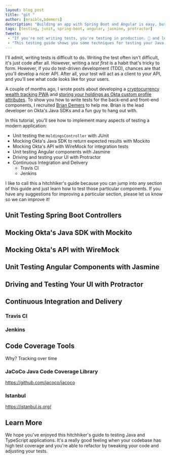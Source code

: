 ```yaml
---
layout: blog_post
title: "git "
author: [mraible,bdemers]
description: "Building an app with Spring Boot and Angular is easy, but maintaining without tests can be difficult. This post shows you how to test your API and UI components."
tags: [testing, junit, spring-boot, angular, jasmine, protractor]
tweets:
 - "If you're not writing tests, you're testing in production. 🛑 and learn how to test your @springboot and @angular apps >"
 - "This testing guide shows you some techniques for testing your Java and Angular components when using @okta >"
---
```


I'll admit, writing tests is difficult to do. Writing the test often isn't difficult, it's just code after all. However, writing a *test first* is a habit that's tricky to form. However, if you do test-driven development (TDD), chances are that you'll develop a nicer API. After all, your test will act as a client to your API, and you'll see what code looks like for your users.

A couple of months ago, I wrote posts about developing a [cryptocurrency wealth tracking PWA](/blog/2018/01/18/cryptocurrency-pwa-secured-by-okta) and [storing your holdings as Okta custom profile attributes](/blog/2018/01/23/replace-local-storage-with-okta-profile-attributes). To show you how to write tests for the back-end and front-end components, I recruited [Brian Demers](https://twitter.com/briandemers) to help me. Brian is the lead developer on Okta's Java SDKs and a fun guy to hang out with.

In this tutorial, you'll see how to implement many aspects of testing a modern application:

* Unit testing the `HoldingsController` with JUnit
* Mocking Okta's Java SDK to return expected results with Mockito
* Mocking Okta's API with WireMock for integration tests
* Unit testing Angular components with Jasmine
* Driving and testing your UI with Protractor
* Continuous Integration and Delivery
  * Travis CI
  * Jenkins
  
I like to call this a hitchhiker's guide because you can jump into any section of this guide and just learn how to test those particular components. If you have any suggestions for improving a particular section, please let us know so we can improve it!

## Unit Testing Spring Boot Controllers

## Mocking Okta's Java SDK with Mockito

## Mocking Okta's API with WireMock

## Unit Testing Angular Components with Jasmine

## Driving and Testing Your UI with Protractor

## Continuous Integration and Delivery

### Travis CI

### Jenkins

## Code Coverage Tools

Why? 
Tracking over time

### JaCoCo Java Code Coverage Library

https://github.com/jacoco/jacoco

### Istanbul 

https://istanbul.js.org/

## Learn More

We hope you've enjoyed this hitchhiker's guide to testing Java and TypeScript applications. It's a really good feeling when your codebase has high test coverage and you're able to refactor by tweaking your code and adjusting your tests.